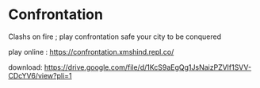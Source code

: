 # Confrontation
Clashs on fire ; play confrontation safe your city to be conquered

play online :
https://confrontation.xmshind.repl.co/

download:
https://drive.google.com/file/d/1KcS9aEgQg1JsNaizPZVlf1SVV-CDcYV6/view?pli=1
